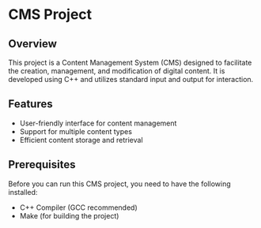 # CMS Project

## Overview

This project is a Content Management System (CMS) designed to facilitate the creation, management, and modification of digital content. It is developed using C++ and utilizes standard input and output for interaction.

## Features

- User-friendly interface for content management
- Support for multiple content types
- Efficient content storage and retrieval

## Prerequisites

Before you can run this CMS project, you need to have the following installed:

- C++ Compiler (GCC recommended)
- Make (for building the project)
